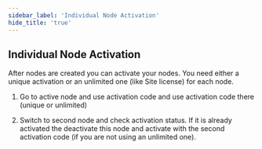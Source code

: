 ```yaml
---
sidebar_label: 'Individual Node Activation'
hide_title: 'true'
---
```


## Individual Node Activation

After nodes are created you can activate your nodes. You need either a unique activation or an unlimited one (like Site license) for each node.
 
1. Go to active node and use activation code and use activation code there (unique or unlimited)

2. Switch to second node and check activation status. If it is already activated the deactivate this node and activate with the second activation code (if you are not using an unlimited one).

